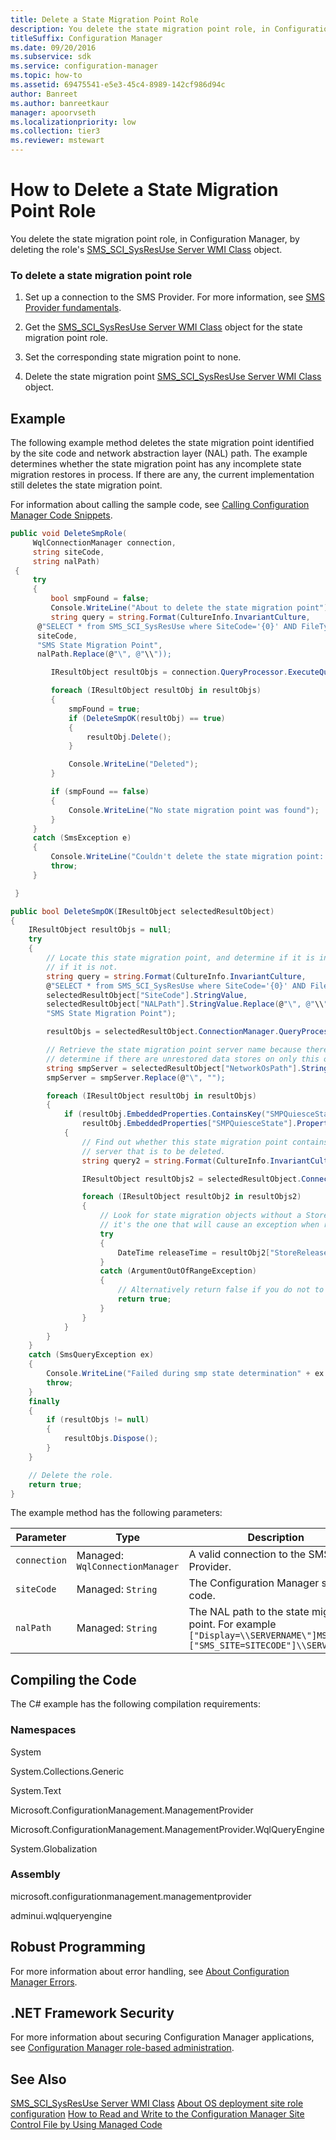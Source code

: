 ```yaml
---
title: Delete a State Migration Point Role
description: You delete the state migration point role, in Configuration Manager, by deleting the role's SMS_SCI_SysResUse Server WMI Class object.
titleSuffix: Configuration Manager
ms.date: 09/20/2016
ms.subservice: sdk
ms.service: configuration-manager
ms.topic: how-to
ms.assetid: 69475541-e5e3-45c4-8989-142cf986d94c
author: Banreet
ms.author: banreetkaur
manager: apoorvseth
ms.localizationpriority: low
ms.collection: tier3
ms.reviewer: mstewart
---
```

# How to Delete a State Migration Point Role
You delete the state migration point role, in Configuration Manager, by deleting the role's [SMS_SCI_SysResUse Server WMI Class](../../develop/reference/core/servers/configure/sms_sci_sysresuse-server-wmi-class.md) object.

### To delete a state migration point role

1.  Set up a connection to the SMS Provider. For more information, see [SMS Provider fundamentals](../core/understand/sms-provider-fundamentals.md).

2.  Get the [SMS_SCI_SysResUse Server WMI Class](../../develop/reference/core/servers/configure/sms_sci_sysresuse-server-wmi-class.md) object for the state migration point role.

3.  Set the corresponding state migration point to none.

4.  Delete the state migration point [SMS_SCI_SysResUse Server WMI Class](../../develop/reference/core/servers/configure/sms_sci_sysresuse-server-wmi-class.md) object.

## Example
 The following example method deletes the state migration point identified by the site code and network abstraction layer (NAL) path. The example determines whether the state migration point has any incomplete state migration restores in process. If there are any, the current implementation still deletes the state migration point.

 For information about calling the sample code, see [Calling Configuration Manager Code Snippets](../../develop/core/understand/calling-code-snippets.md).

```c#
public void DeleteSmpRole(
     WqlConnectionManager connection,
     string siteCode,
     string nalPath)
 {
     try
     {
         bool smpFound = false;
         Console.WriteLine("About to delete the state migration point");
         string query = string.Format(CultureInfo.InvariantCulture,
      @"SELECT * from SMS_SCI_SysResUse where SiteCode='{0}' AND FileType=2 AND RoleName='{1}'AND NALPath='{2}'",
      siteCode,
      "SMS State Migration Point",
      nalPath.Replace(@"\", @"\\"));

         IResultObject resultObjs = connection.QueryProcessor.ExecuteQuery(query);

         foreach (IResultObject resultObj in resultObjs)
         {
             smpFound = true;
             if (DeleteSmpOK(resultObj) == true)
             {
                 resultObj.Delete();
             }

             Console.WriteLine("Deleted");
         }

         if (smpFound == false)
         {
             Console.WriteLine("No state migration point was found");
         }
     }
     catch (SmsException e)
     {
         Console.WriteLine("Couldn't delete the state migration point: " + e.Message);
         throw;
     }

 }

public bool DeleteSmpOK(IResultObject selectedResultObject)
{
    IResultObject resultObjs = null;
    try
    {
        // Locate this state migration point, and determine if it is in QuiesceState or not, normal deletion
        // if it is not.
        string query = string.Format(CultureInfo.InvariantCulture,
        @"SELECT * from SMS_SCI_SysResUse where SiteCode='{0}' AND FileType=2 AND NALPath='{1}' AND RoleName='{2}'",
        selectedResultObject["SiteCode"].StringValue,
        selectedResultObject["NALPath"].StringValue.Replace(@"\", @"\\"),
        "SMS State Migration Point");

        resultObjs = selectedResultObject.ConnectionManager.QueryProcessor.ExecuteQuery(query);

        // Retrieve the state migration point server name because there could be more than one state migration point on the site, and you want to
        // determine if there are unrestored data stores on only this one.
        string smpServer = selectedResultObject["NetworkOsPath"].StringValue;
        smpServer = smpServer.Replace(@"\", "");

        foreach (IResultObject resultObj in resultObjs)
        {
            if (resultObj.EmbeddedProperties.ContainsKey("SMPQuiesceState") == true &&
                resultObj.EmbeddedProperties["SMPQuiesceState"].Properties["Value"].IntegerValue != 0)
            {
                // Find out whether this state migration point contains any stateMigrationRestores that are incomplete on this
                // server that is to be deleted.
                string query2 = string.Format(CultureInfo.InvariantCulture, @"SELECT * from SMS_StateMigration where StorePath Like '%{0}%'", smpServer);

                IResultObject resultObjs2 = selectedResultObject.ConnectionManager.QueryProcessor.ExecuteQuery(query2);

                foreach (IResultObject resultObj2 in resultObjs2)
                {
                    // Look for state migration objects without a StoreReleaseData/Migration date
                    // it's the one that will cause an exception when reading releasetime because it is not a valid datetime.
                    try
                    {
                        DateTime releaseTime = resultObj2["StoreReleaseDate"].DateTimeValue;
                    }
                    catch (ArgumentOutOfRangeException)
                    {
                        // Alternatively return false if you do not to delete.
                        return true;
                    }
                }
            }
        }
    }
    catch (SmsQueryException ex)
    {
        Console.WriteLine("Failed during smp state determination" + ex.Message);
        throw;
    }
    finally
    {
        if (resultObjs != null)
        {
            resultObjs.Dispose();
        }
    }

    // Delete the role.
    return true;
}
```

 The example method has the following parameters:

|Parameter|Type|Description|
|-|-|-|
|`connection`|Managed: `WqlConnectionManager`|A valid connection to the SMS Provider.|
|`siteCode`|Managed: `String`|The Configuration Manager site code.|
|`nalPath`|Managed: `String`|The NAL path to the state migration point. For example `["Display=\\SERVERNAME\"]MSWNET:["SMS_SITE=SITECODE"]\\SERVERNAME\`|

## Compiling the Code
 The C# example has the following compilation requirements:

### Namespaces
 System

 System.Collections.Generic

 System.Text

 Microsoft.ConfigurationManagement.ManagementProvider

 Microsoft.ConfigurationManagement.ManagementProvider.WqlQueryEngine

 System.Globalization

### Assembly
 microsoft.configurationmanagement.managementprovider

 adminui.wqlqueryengine

## Robust Programming
 For more information about error handling, see [About Configuration Manager Errors](../../develop/core/understand/about-configuration-manager-errors.md).

## .NET Framework Security
 For more information about securing Configuration Manager applications, see [Configuration Manager role-based administration](../../develop/core/servers/configure/role-based-administration.md).

## See Also
 [SMS_SCI_SysResUse Server WMI Class](../../develop/reference/core/servers/configure/sms_sci_sysresuse-server-wmi-class.md)
 [About OS deployment site role configuration](about-operating-system-deployment-site-role-configuration.md)
 [How to Read and Write to the Configuration Manager Site Control File by Using Managed Code](../../develop/core/understand/how-to-read-and-write-to-the-site-control-file-by-using-managed-code.md)
